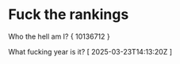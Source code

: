 # Fuck the rankings

Who the hell am I?
{ 10136712 }

What fucking year is it?
[ 2025-03-23T14:13:20Z ]
